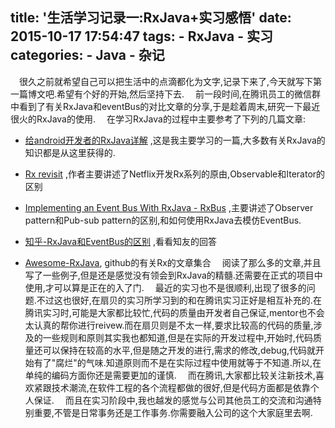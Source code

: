 title: '生活学习记录一:RxJava+实习感悟'
date: 2015-10-17 17:54:47
tags: 
	- RxJava
	- 实习
categories:
	- Java
	- 杂记
---

&emsp;很久之前就希望自己可以把生活中的点滴都化为文字,记录下来了,今天就写下第一篇博文吧.希望有个好的开始,然后坚持下去.
&emsp;前一段时间,在腾讯员工的微信群中看到了有关RxJava和eventBus的对比文章的分享,于是趁着周末,研究一下最近很火的RxJava的使用.
&emsp;在学习RxJava的过程中主要参考了下列的几篇文章:

- [给android开发者的RxJava详解](http://gank.io/post/560e15be2dca930e00da1083) ,这是我主要学习的一篇,大多数有关RxJava的知识都是从这里获得的.

- [Rx revisit](http://nicholas.ren/2015/07/19/rx-revisit.html)   ,作者主要讲述了Netflix开发Rx系列的原由,Observable和Iterator的区别

- [Implementing an Event Bus With RxJava - RxBus](http://nerds.weddingpartyapp.com/tech/2014/12/24/implementing-an-event-bus-with-rxjava-rxbus/) ,主要讲述了Observer pattern和Pub-sub pattern的区别,和如何使用RxJava去模仿EventBus.

- [知乎-RxJava和EventBus的区别](http://www.zhihu.com/topic/20027327) ,看看知友的回答

- [Awesome-RxJava](https://github.com/lzyzsd/Awesome-RxJava), github的有关Rx的文章集合
&emsp;阅读了那么多的文章,并且写了一些例子,但是还是感觉没有领会到RxJava的精髓.还需要在正式的项目中使用,才可以算是正在的入了门.
&emsp;最近的实习也不是很顺利,出现了很多的问题.不过这也很好,在扇贝的实习所学习到的和在腾讯实习正好是相互补充的.在腾讯实习时,可能是大家都比较忙,代码的质量由开发者自己保证,mentor也不会太认真的帮你进行reivew.而在扇贝则是不太一样,要求比较高的代码的质量,涉及的一些规则和原则其实我也都知道,但是在实际的开发过程中,开始时,代码质量还可以保持在较高的水平,但是随之开发的进行,需求的修改,debug,代码就开始有了"腐烂"的气味.知道原则而不是在实际过程中使用就等于不知道.所以,在单纯的编码方面你还是需要更加的谨慎.
&emsp;而在腾讯,大家都比较关注新技术,喜欢紧跟技术潮流,在软件工程的各个流程都做的很好,但是代码方面都是依靠个人保证.
&emsp;而且在实习阶段中,我也越发的感觉与公司其他员工的交流和沟通特别重要,不管是日常事务还是工作事务.你需要融入公司的这个大家庭里去啊.
